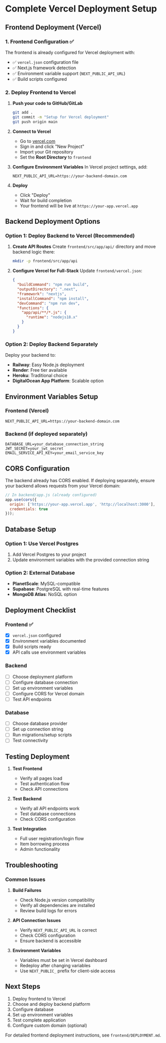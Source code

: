 # Complete Vercel Deployment Setup

## Frontend Deployment (Vercel)

### 1. Frontend Configuration ✅
The frontend is already configured for Vercel deployment with:
- ✅ `vercel.json` configuration file
- ✅ Next.js framework detection
- ✅ Environment variable support (`NEXT_PUBLIC_API_URL`)
- ✅ Build scripts configured

### 2. Deploy Frontend to Vercel

1. **Push your code to GitHub/GitLab**
   ```bash
   git add .
   git commit -m "Setup for Vercel deployment"
   git push origin main
   ```

2. **Connect to Vercel**
   - Go to [vercel.com](https://vercel.com)
   - Sign in and click "New Project"
   - Import your Git repository
   - Set the **Root Directory** to `frontend`

3. **Configure Environment Variables**
   In Vercel project settings, add:
   ```
   NEXT_PUBLIC_API_URL=https://your-backend-domain.com
   ```

4. **Deploy**
   - Click "Deploy"
   - Wait for build completion
   - Your frontend will be live at `https://your-app.vercel.app`

## Backend Deployment Options

### Option 1: Deploy Backend to Vercel (Recommended)

1. **Create API Routes**
   Create `frontend/src/app/api/` directory and move backend logic there:
   ```bash
   mkdir -p frontend/src/app/api
   ```

2. **Configure Vercel for Full-Stack**
   Update `frontend/vercel.json`:
   ```json
   {
     "buildCommand": "npm run build",
     "outputDirectory": ".next",
     "framework": "nextjs",
     "installCommand": "npm install",
     "devCommand": "npm run dev",
     "functions": {
       "app/api/**/*.js": {
         "runtime": "nodejs18.x"
       }
     }
   }
   ```

### Option 2: Deploy Backend Separately

Deploy your backend to:
- **Railway**: Easy Node.js deployment
- **Render**: Free tier available
- **Heroku**: Traditional choice
- **DigitalOcean App Platform**: Scalable option

## Environment Variables Setup

### Frontend (Vercel)
```
NEXT_PUBLIC_API_URL=https://your-backend-domain.com
```

### Backend (if deployed separately)
```
DATABASE_URL=your_database_connection_string
JWT_SECRET=your_jwt_secret
EMAIL_SERVICE_API_KEY=your_email_service_key
```

## CORS Configuration

The backend already has CORS enabled. If deploying separately, ensure your backend allows requests from your Vercel domain:

```javascript
// In backend/app.js (already configured)
app.use(cors({
  origin: ['https://your-app.vercel.app', 'http://localhost:3000'],
  credentials: true
}));
```

## Database Setup

### Option 1: Use Vercel Postgres
1. Add Vercel Postgres to your project
2. Update environment variables with the provided connection string

### Option 2: External Database
- **PlanetScale**: MySQL-compatible
- **Supabase**: PostgreSQL with real-time features
- **MongoDB Atlas**: NoSQL option

## Deployment Checklist

### Frontend ✅
- [x] `vercel.json` configured
- [x] Environment variables documented
- [x] Build scripts ready
- [x] API calls use environment variables

### Backend
- [ ] Choose deployment platform
- [ ] Configure database connection
- [ ] Set up environment variables
- [ ] Configure CORS for Vercel domain
- [ ] Test API endpoints

### Database
- [ ] Choose database provider
- [ ] Set up connection string
- [ ] Run migrations/setup scripts
- [ ] Test connectivity

## Testing Deployment

1. **Test Frontend**
   - Verify all pages load
   - Test authentication flow
   - Check API connections

2. **Test Backend**
   - Verify all API endpoints work
   - Test database connections
   - Check CORS configuration

3. **Test Integration**
   - Full user registration/login flow
   - Item borrowing process
   - Admin functionality

## Troubleshooting

### Common Issues

1. **Build Failures**
   - Check Node.js version compatibility
   - Verify all dependencies are installed
   - Review build logs for errors

2. **API Connection Issues**
   - Verify `NEXT_PUBLIC_API_URL` is correct
   - Check CORS configuration
   - Ensure backend is accessible

3. **Environment Variables**
   - Variables must be set in Vercel dashboard
   - Redeploy after changing variables
   - Use `NEXT_PUBLIC_` prefix for client-side access

## Next Steps

1. Deploy frontend to Vercel
2. Choose and deploy backend platform
3. Configure database
4. Set up environment variables
5. Test complete application
6. Configure custom domain (optional)

For detailed frontend deployment instructions, see `frontend/DEPLOYMENT.md`. 